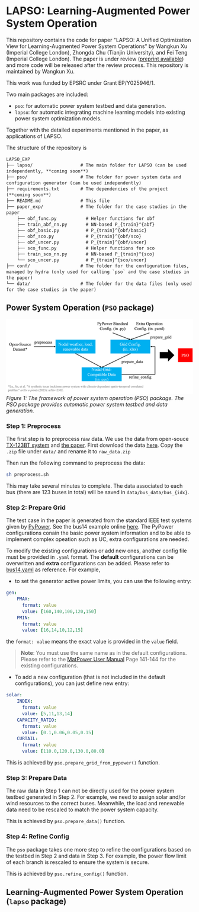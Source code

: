 # LAPSO: Learning-Augmented Power System Operation

This repository contains the code for paper "LAPSO: A Unified Optimization View for Learning-Augmented Power System Operations" by Wangkun Xu (Imperial College London), Zhongda Chu (Tianjin University), and Fei Teng (Imperial College London). The paper is under review ([preprint available](https://arxiv.org/abs/2505.05203)) and more code will be released after the review process. This repository is maintained by Wangkun Xu.

 This work was funded by EPSRC under Grant EP/Y025946/1.

Two main packages are included:
- `pso`: for automatic power system testbed and data generation.
- `lapso`: for automatic integrating machine learning models into existing power system optimization models.

Together with the detailed experiments mentioned in the paper, as applications of LAPSO.

The structure of the repository is
```
LAPSO_EXP
├── lapso/                  # The main folder for LAPSO (can be used independently, **coming soon**)
├── pso/                    # The folder for power system data and configuration generator (can be used independently)
├── requirements.txt        # The dependencies of the project (**coming soon**)
├── README.md               # This file
├── paper_exp/              # The folder for the case studies in the paper
    ├── obf_func.py           # Helper functions for obf
    ├── train_abf_nn.py       # NN-based P_{train}^{abf}
    ├── obf_basic.py          # P_{train}^{obf/basic}
    ├── obf_sco.py            # P_{train}^{obf/sco}
    ├── obf_uncer.py          # P_{train}^{obf/uncer}
    ├── sco_func.py           # Helper functions for sco
    ├── train_sco_nn.py       # NN-based P_{train}^{sco}
    └── sco_uncer.py          # P_{train}^{sco/uncer}
├── conf/                   # The folder for the configuration files, managed by hydra (only used for calling `pso` and the case studies in the paper)
└── data/                   # The folder for the data files (only used for the case studies in the paper)
```

## Power System Operation (`PSO` package)

![PSO Framework](repo_figure/pso.png)
*Figure 1: The framework of power system operation (PSO) package. The PSO package provides automatic power system testbed and data generation.*

### Step 1: Preprocess

The first step is to preprocess raw data. We use the data from open-souce [TX-123BT system](https://rpglab.github.io/resources/TX-123BT/) and [the paper](https://arxiv.org/abs/2302.13231). First download the data [here](https://figshare.com/ndownloader/files/39478540). Copy the ```.zip``` file under `data/` and rename it to `raw_data.zip`

Then run the following command to preprocess the data:
```bash
sh preprocess.sh
```

This may take several minutes to complete. The data associated to each bus (there are 123 buses in total) will be saved in `data/bus_data/bus_{idx}`.

### Step 2: Prepare Grid

The test case in the paper is generated from the standard IEEE test systems given by [PyPower](https://github.com/rwl/PYPOWER). See the bus14 example online [here](https://github.com/rwl/PYPOWER/blob/master/pypower/case14.py). The PyPower configurations conain the basic power system information and to be able to implement complex opeation such as UC, extra configurations are needed. 

To modify the existing configurations or add new ones, another config file must be provided in `.yaml` format. The **default** configurations can be overwritten and **extra** configurations can be added. Please refer to [bus14.yaml](conf/grid/bus14.yaml) as reference. For example, 
- to set the generator active power limits, you can use the following entry:
```yaml
gen:
    PMAX:
      format: value 
      value: [160,140,100,120,150]
    PMIN:
      format: value 
      value: [16,14,10,12,15]
```
the `format: value` means the exact value is provided in the `value` field. 


> **Note**: You must use the same name as in the default configurations. Please refer to the [MatPower User Manual](https://matpower.org/docs/manual.pdf) Page 141-144 for the existing configurations.

- To add a new configuration (that is not included in the default configurations), you can just define new entry:
```yaml
solar:
    INDEX:
      format: value 
      value: [5,11,13,14]
    CAPACITY_RATIO:
      format: value 
      value: [0.1,0.06,0.05,0.15]
    CURTAIL:
      format: value 
      value: [110.0,120.0,130.0,80.0]
```

This is achieved by `pso.prepare_grid_from_pypower()` function.

### Step 3: Prepare Data

The raw data in Step 1 can not be directly used for the power system testbed generated in Step 2. For example, we need to assign solar and/or wind resources to the correct buses. Meanwhile, the load and renewable data need to be rescaled to match the power system capacity.

This is achieved by `pso.prepare_data()` function.

### Step 4: Refine Config

The `pso` package takes one more step to refine the configurations based on the testbed in Step 2 and data in Step 3. For example, the power flow limit of each branch is rescaled to ensure the system is secure.

This is achieved by `pso.refine_config()` function.

## Learning-Augmented Power System Operation (`lapso` package)

